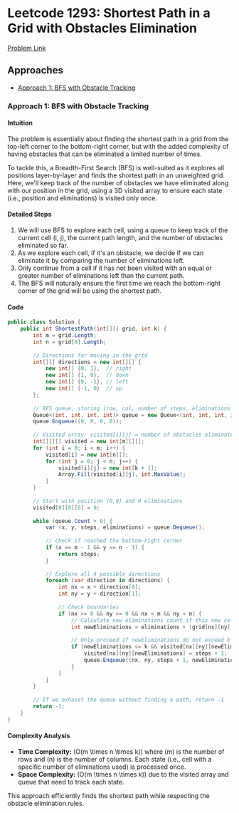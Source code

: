 # Leetcode 1293: Shortest Path in a Grid with Obstacles Elimination

[Problem Link](https://leetcode.com/problems/shortest-path-in-a-grid-with-obstacles-elimination/)

## Approaches
- [Approach 1: BFS with Obstacle Tracking](#approach-1-bfs-with-obstacle-tracking)

### Approach 1: BFS with Obstacle Tracking

#### Intuition
The problem is essentially about finding the shortest path in a grid from the top-left corner to the bottom-right corner, but with the added complexity of having obstacles that can be eliminated a limited number of times.

To tackle this, a Breadth-First Search (BFS) is well-suited as it explores all positions layer-by-layer and finds the shortest path in an unweighted grid. Here, we'll keep track of the number of obstacles we have eliminated along with our position in the grid, using a 3D visited array to ensure each state (i.e., position and eliminations) is visited only once.

#### Detailed Steps
1. We will use BFS to explore each cell, using a queue to keep track of the current cell (i, j), the current path length, and the number of obstacles eliminated so far.
2. As we explore each cell, if it's an obstacle, we decide if we can eliminate it by comparing the number of eliminations left.
3. Only continue from a cell if it has not been visited with an equal or greater number of eliminations left than the current path.
4. The BFS will naturally ensure the first time we reach the bottom-right corner of the grid will be using the shortest path.

#### Code
```csharp
public class Solution {
    public int ShortestPath(int[][] grid, int k) {
        int m = grid.Length;
        int n = grid[0].Length;
        
        // Directions for moving in the grid
        int[][] directions = new int[][] {
            new int[] {0, 1},  // right
            new int[] {1, 0},  // down
            new int[] {0, -1}, // left
            new int[] {-1, 0}  // up
        };
        
        // BFS queue, storing (row, col, number of steps, eliminations used)
        Queue<(int, int, int, int)> queue = new Queue<(int, int, int, int)>();
        queue.Enqueue((0, 0, 0, 0));
        
        // Visited array: visited[i][j] = number of obstacles eliminated
        int[][][] visited = new int[m][][];
        for (int i = 0; i < m; i++) {
            visited[i] = new int[n][];
            for (int j = 0; j < n; j++) {
                visited[i][j] = new int[k + 1];
                Array.Fill(visited[i][j], int.MaxValue);
            }
        }
        
        // Start with position (0,0) and 0 eliminations
        visited[0][0][0] = 0;
        
        while (queue.Count > 0) {
            var (x, y, steps, eliminations) = queue.Dequeue();
            
            // Check if reached the bottom-right corner
            if (x == m - 1 && y == n - 1) {
                return steps;
            }
            
            // Explore all 4 possible directions
            foreach (var direction in directions) {
                int nx = x + direction[0];
                int ny = y + direction[1];
                
                // Check boundaries
                if (nx >= 0 && ny >= 0 && nx < m && ny < n) {
                    // Calculate new eliminations count if this new cell is an obstacle
                    int newEliminations = eliminations + (grid[nx][ny] == 1 ? 1 : 0);
                    
                    // Only proceed if newEliminations do not exceed k and no better path has already visited the position
                    if (newEliminations <= k && visited[nx][ny][newEliminations] > steps + 1) {
                        visited[nx][ny][newEliminations] = steps + 1;
                        queue.Enqueue((nx, ny, steps + 1, newEliminations));
                    }
                }
            }
        }
        
        // If we exhaust the queue without finding a path, return -1
        return -1;
    }
}
```

#### Complexity Analysis
- **Time Complexity:** \(O(m \times n \times k)\) where \(m\) is the number of rows and \(n\) is the number of columns. Each state (i.e., cell with a specific number of eliminations used) is processed once.
- **Space Complexity:** \(O(m \times n \times k)\) due to the visited array and queue that need to track each state.

This approach efficiently finds the shortest path while respecting the obstacle elimination rules.

